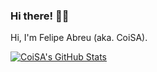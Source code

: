 ### Hi there! 👋🏻

Hi, I'm Felipe Abreu (aka. CoiSA).

[![CoiSA's GitHub Stats](https://github-readme-stats.vercel.app/api?username=coisa&count_private=true&show_icons=true)](https://github.com/coisa)
